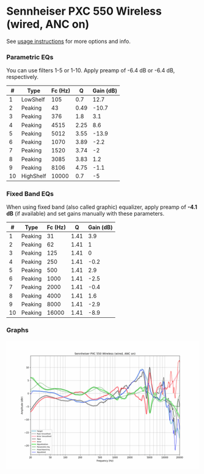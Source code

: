 # Sennheiser PXC 550 Wireless (wired, ANC on)
See [usage instructions](https://github.com/jaakkopasanen/AutoEq#usage) for more options and info.

### Parametric EQs
You can use filters 1-5 or 1-10. Apply preamp of -6.4 dB or -6.4 dB, respectively.

|   # | Type      |   Fc (Hz) |    Q |   Gain (dB) |
|-----|-----------|-----------|------|-------------|
|   1 | LowShelf  |       105 | 0.7  |        12.7 |
|   2 | Peaking   |        43 | 0.49 |       -10.7 |
|   3 | Peaking   |       376 | 1.8  |         3.1 |
|   4 | Peaking   |      4515 | 2.25 |         8.6 |
|   5 | Peaking   |      5012 | 3.55 |       -13.9 |
|   6 | Peaking   |      1070 | 3.89 |        -2.2 |
|   7 | Peaking   |      1520 | 3.74 |        -2   |
|   8 | Peaking   |      3085 | 3.83 |         1.2 |
|   9 | Peaking   |      8106 | 4.75 |        -1.1 |
|  10 | HighShelf |     10000 | 0.7  |        -5   |

### Fixed Band EQs
When using fixed band (also called graphic) equalizer, apply preamp of **-4.1 dB** (if available) and set gains manually with these parameters.

|   # | Type    |   Fc (Hz) |    Q |   Gain (dB) |
|-----|---------|-----------|------|-------------|
|   1 | Peaking |        31 | 1.41 |         3.9 |
|   2 | Peaking |        62 | 1.41 |         1   |
|   3 | Peaking |       125 | 1.41 |         0   |
|   4 | Peaking |       250 | 1.41 |        -0.2 |
|   5 | Peaking |       500 | 1.41 |         2.9 |
|   6 | Peaking |      1000 | 1.41 |        -2.5 |
|   7 | Peaking |      2000 | 1.41 |        -0.4 |
|   8 | Peaking |      4000 | 1.41 |         1.6 |
|   9 | Peaking |      8000 | 1.41 |        -2.9 |
|  10 | Peaking |     16000 | 1.41 |        -8.9 |

### Graphs
![](./Sennheiser%20PXC%20550%20Wireless%20(wired,%20ANC%20on).png)
